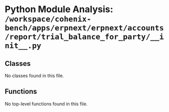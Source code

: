 # Python Module Analysis: `/workspace/cohenix-bench/apps/erpnext/erpnext/accounts/report/trial_balance_for_party/__init__.py`

## Classes

No classes found in this file.


## Functions

No top-level functions found in this file.
